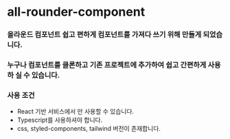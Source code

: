 # all-rounder-component

### 올라운드 컴포넌트 쉽고 편하게 컴포넌트를 가져다 쓰기 위해 만들게 되었습니다.
### 누구나 컴포넌트를 클론하고 기존 프로젝트에 추가하여 쉽고 간편하게 사용하 실 수 있습니다.

### 사용 조건
- React 기반 서비스에서 만 사용할 수 있습니다.
- Typescript를 사용하셔야 합니다.
- css, styled-components, tailwind 버전이 존재합니다.
